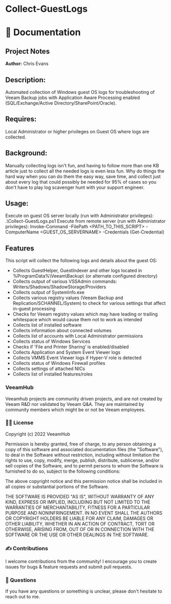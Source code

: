# Collect-GuestLogs

# 📗 Documentation

## Project Notes
**Author:** Chris Evans <br>

## **Description:**
Automated collection of Windows guest OS logs for troubleshooting of Veeam Backup jobs with Application Aware Processing enabled (SQL/Exchange/Active Directory/SharePoint/Oracle).

## **Requires:** <br>
Local Administrator or higher privileges on Guest OS where logs are collected.

## **Background:** <br>
Manually collecting logs isn't fun, and having to follow more than one KB article just to collect all the needed logs is even less fun. Why do things the hard way when you can do them the easy way, save time, and collect just about every log that could possibly be needed for 95% of cases so you don't have to play log scavenger hunt with your support engineer.

## **Usage:** <br>
Execute on guest OS server locally (run with Administrator privileges): 
    .\Collect-GuestLogs.ps1
Execute from remote server (run with Administrator privileges): 
    Invoke-Command -FilePath <PATH_TO_THIS_SCRIPT> -ComputerName <GUEST_OS_SERVERNAME> -Credentials (Get-Credential)

## **Features**
This script will collect the following logs and details about the guest OS:

* Collects GuestHelper, GuestIndexer and other logs located in %ProgramData%\Veeam\Backup\ (or alternate configured directory)
* Collects output of various VSSAdmin commands: Writers/Shadows/ShadowStorage/Providers
* Collects output of SystemInfo.exe
* Collects various registry values (Veeam Backup and Replication/SCHANNEL/System) to check for various settings that affect in-guest processing
* Checks for Veeam registry values which may have leading or trailing whitespace which would cause them not to work as intended
* Collects list of installed software
* Collects information about connected volumes
* Collects list of accounts with Local Administrator permissions
* Collects status of Windows Services
* Checks if 'File and Printer Sharing' is enabled/disabled
* Collects Application and System Event Viewer logs
* Collects VMMS Event Viewer logs if Hyper-V role is detected
* Collects status of Windows Firewall profiles
* Collects settings of attached NICs
* Collects list of installed features/roles

### VeeamHub
Veeamhub projects are community driven projects, and are not created by Veeam R&D nor validated by Veeam Q&A. They are maintained by community members which might be or not be Veeam employees. 

### 🤝🏾 License
Copyright (c) 2022 VeeamHub

Permission is hereby granted, free of charge, to any person obtaining a copy of this software and associated documentation files (the "Software"), to deal in the Software without restriction, including without limitation the rights to use, copy, modify, merge, publish, distribute, sublicense, and/or sell copies of the Software, and to permit persons to whom the Software is furnished to do so, subject to the following conditions:

The above copyright notice and this permission notice shall be included in all copies or substantial portions of the Software.

THE SOFTWARE IS PROVIDED "AS IS", WITHOUT WARRANTY OF ANY KIND, EXPRESS OR IMPLIED, INCLUDING BUT NOT LIMITED TO THE WARRANTIES OF MERCHANTABILITY, FITNESS FOR A PARTICULAR PURPOSE AND NONINFRINGEMENT. IN NO EVENT SHALL THE AUTHORS OR COPYRIGHT HOLDERS BE LIABLE FOR ANY CLAIM, DAMAGES OR OTHER LIABILITY, WHETHER IN AN ACTION OF CONTRACT, TORT OR OTHERWISE, ARISING FROM, OUT OF OR IN CONNECTION WITH THE SOFTWARE OR THE USE OR OTHER DEALINGS IN THE SOFTWARE.

### ✍ Contributions

I welcome contributions from the community! I encourage you to create issues for bugs & feature requests and submit pull requests.

### 🤔 Questions

If you have any questions or something is unclear, please don't hesitate to reach out to me.
